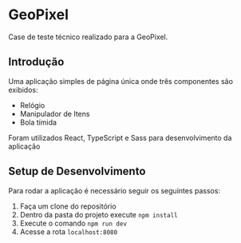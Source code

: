# GeoPixel

Case de teste técnico realizado para a GeoPixel.

## Introdução

Uma aplicação simples de página única onde três componentes são exibidos:

- Relógio
- Manipulador de Itens
- Bola tímida

Foram utilizados React, TypeScript e Sass para desenvolvimento da aplicação

## Setup de Desenvolvimento

Para rodar a aplicação é necessário seguir os seguintes passos:

1. Faça um clone do repositório
2. Dentro da pasta do projeto execute `npm install`
3. Execute o comando `npm run dev`
4. Acesse a rota `localhost:8080`
